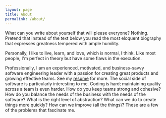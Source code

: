 ```yaml
---
layout: page
title: About
permalink: /about/
---
```


What can you write about yourself that will please everyone? Nothing. Pretend that instead of the text below you read the most eloquent biography that expresses greatness tempered with ample humility.

Personally, I like to live, learn, and love, which is normal, I think. Like most people, I'm perfect in theory but have some flaws in the execution.

Professionally, I am an experienced, motivated, and business-savvy software engineering leader with a passion for creating great products and growing effective teams. See my [resume](https://sethholloway.com/resume.html) for more. The social side of software is particularly interesting to me. Coding is hard; maintaining quality across a team is even harder. How do you keep teams strong and cohesive? How do you balance the needs of the business with the needs of the software? What is the right level of abstraction? What can we do to create things more quickly? How can we improve (all the things)? These are a few of the problems that fascinate me.
